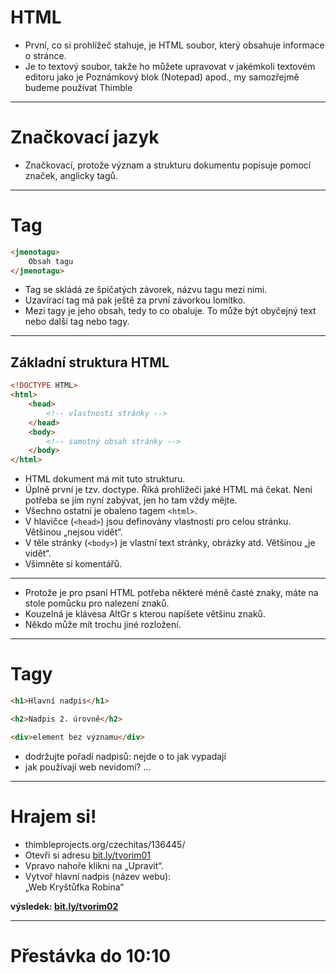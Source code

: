 <!-- .slide: data-state="c-slide-inter" -->

# HTML

>>>
* První, co si prohlížeč stahuje, je HTML soubor, který obsahuje informace o stránce.
* Je to textový soubor, takže ho můžete upravovat v jakémkoli textovém editoru jako je Poznámkový blok (Notepad) apod., my samozřejmě budeme používat Thimble

---

# Značkovací jazyk

>>>
* Značkovací, protože význam a strukturu dokumentu popisuje pomocí značek, anglicky tagů.

---

# Tag
```html
<jmenotagu>
	Obsah tagu
</jmenotagu>
```
<!-- .element: class="c-text-xl stretch" contenteditable="true" -->

>>>
* Tag se skládá ze špičatých závorek, názvu tagu mezi nimi.
* Uzavírací tag má pak ještě za první závorkou lomítko.
* Mezi tagy je jeho obsah, tedy to co obaluje. To může být obyčejný text nebo další tag nebo tagy. 

---

## Základní struktura HTML

```html
<!DOCTYPE HTML>
<html>
    <head>
        <!-- vlastnosti stránky -->
    </head>
    <body>
        <!-- samotný obsah stránky -->
    </body>
</html>
```
<!-- .element: class="c-text-md stretch" contenteditable="true" -->

>>>
* HTML dokument má mít tuto strukturu.
* Úplně první je tzv. doctype. Říká prohlížeči jaké HTML má čekat. Není potřeba se jím nyní zabývat, jen ho tam vždy mějte.
* Všechno ostatní je obaleno tagem `<html>`.
* V hlavičce (`<head>`) jsou definovány vlastnosti pro celou stránku. Většinou „nejsou vidět“.
* V těle stránky (`<body>`) je vlastní text stránky, obrázky atd. Většinou „je vidět“.
* Všimněte si komentářů.

---

<!-- .slide: data-background="img/keyboard-cs-html.svg" -->

>>>
* Protože je pro psaní HTML potřeba některé méně časté znaky, máte na stole pomůcku pro nalezení znaků.
* Kouzelná je klávesa AltGr s kterou napíšete většinu znaků.
* Někdo může mít trochu jiné rozložení.

---

# Tagy

```html
<h1>Hlavní nadpis</h1>

<h2>Nadpis 2. úrovně</h2>

<div>element bez významu</div>

```
<!-- .element: class="c-text-md stretch" contenteditable="true" -->

>>>
* dodržujte pořadí nadpisů: nejde o to jak vypadají
* jak používají web nevidomí? …

---

<!-- .slide: data-state="c-slide-task" -->

# Hrajem si!
* thimbleprojects.org/czechitas/136445/
* Otevři si adresu <a href="http://bit.ly/tvorim01" target="_blank">bit.ly/tvorim01</a>
* Vpravo nahoře klikni na „Upravit“.
* Vytvoř hlavní nadpis (název webu): <br>„Web Kryštůfka Robina“

**výsledek: [bit.ly/tvorim02](http://bit.ly/tvorim02)** 
<!-- .element: class="c-text-xs" -->

---

<!-- .slide: data-state="c-slide-break" -->

# Přestávka do 10:10
